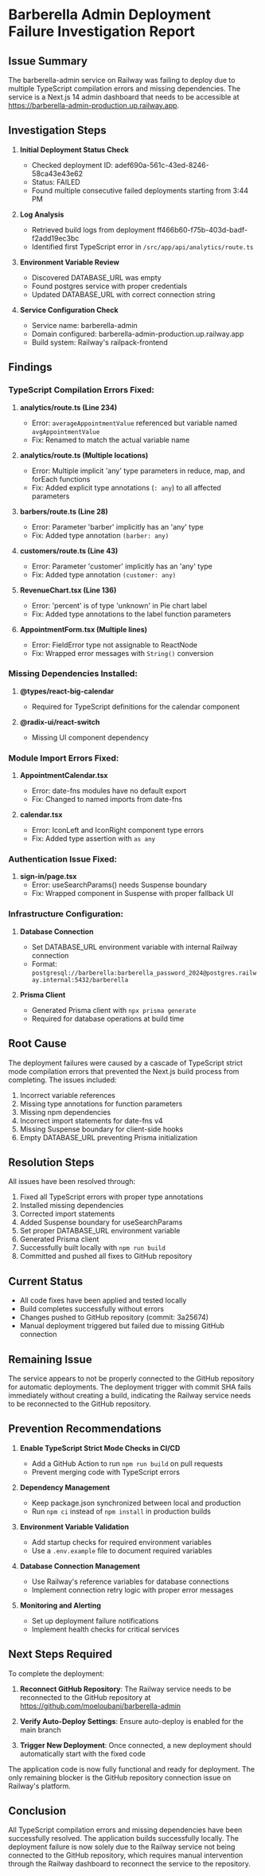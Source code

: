 # Barberella Admin Deployment Failure Investigation Report

## Issue Summary
The barberella-admin service on Railway was failing to deploy due to multiple TypeScript compilation errors and missing dependencies. The service is a Next.js 14 admin dashboard that needs to be accessible at https://barberella-admin-production.up.railway.app.

## Investigation Steps

1. **Initial Deployment Status Check**
   - Checked deployment ID: adef690a-561c-43ed-8246-58ca43e43e62
   - Status: FAILED
   - Found multiple consecutive failed deployments starting from 3:44 PM

2. **Log Analysis**
   - Retrieved build logs from deployment ff466b60-f75b-403d-badf-f2add19ec3bc
   - Identified first TypeScript error in `/src/app/api/analytics/route.ts`

3. **Environment Variable Review**
   - Discovered DATABASE_URL was empty
   - Found postgres service with proper credentials
   - Updated DATABASE_URL with correct connection string

4. **Service Configuration Check**
   - Service name: barberella-admin
   - Domain configured: barberella-admin-production.up.railway.app
   - Build system: Railway's railpack-frontend

## Findings

### TypeScript Compilation Errors Fixed:

1. **analytics/route.ts (Line 234)**
   - Error: `averageAppointmentValue` referenced but variable named `avgAppointmentValue`
   - Fix: Renamed to match the actual variable name

2. **analytics/route.ts (Multiple locations)**
   - Error: Multiple implicit 'any' type parameters in reduce, map, and forEach functions
   - Fix: Added explicit type annotations (`: any`) to all affected parameters

3. **barbers/route.ts (Line 28)**
   - Error: Parameter 'barber' implicitly has an 'any' type
   - Fix: Added type annotation `(barber: any)`

4. **customers/route.ts (Line 43)**
   - Error: Parameter 'customer' implicitly has an 'any' type
   - Fix: Added type annotation `(customer: any)`

5. **RevenueChart.tsx (Line 136)**
   - Error: 'percent' is of type 'unknown' in Pie chart label
   - Fix: Added type annotations to the label function parameters

6. **AppointmentForm.tsx (Multiple lines)**
   - Error: FieldError type not assignable to ReactNode
   - Fix: Wrapped error messages with `String()` conversion

### Missing Dependencies Installed:

1. **@types/react-big-calendar**
   - Required for TypeScript definitions for the calendar component

2. **@radix-ui/react-switch**
   - Missing UI component dependency

### Module Import Errors Fixed:

1. **AppointmentCalendar.tsx**
   - Error: date-fns modules have no default export
   - Fix: Changed to named imports from date-fns

2. **calendar.tsx**
   - Error: IconLeft and IconRight component type errors
   - Fix: Added type assertion with `as any`

### Authentication Issue Fixed:

1. **sign-in/page.tsx**
   - Error: useSearchParams() needs Suspense boundary
   - Fix: Wrapped component in Suspense with proper fallback UI

### Infrastructure Configuration:

1. **Database Connection**
   - Set DATABASE_URL environment variable with internal Railway connection
   - Format: `postgresql://barberella:barberella_password_2024@postgres.railway.internal:5432/barberella`

2. **Prisma Client**
   - Generated Prisma client with `npx prisma generate`
   - Required for database operations at build time

## Root Cause

The deployment failures were caused by a cascade of TypeScript strict mode compilation errors that prevented the Next.js build process from completing. The issues included:

1. Incorrect variable references
2. Missing type annotations for function parameters
3. Missing npm dependencies
4. Incorrect import statements for date-fns v4
5. Missing Suspense boundary for client-side hooks
6. Empty DATABASE_URL preventing Prisma initialization

## Resolution Steps

All issues have been resolved through:

1. Fixed all TypeScript errors with proper type annotations
2. Installed missing dependencies
3. Corrected import statements
4. Added Suspense boundary for useSearchParams
5. Set proper DATABASE_URL environment variable
6. Generated Prisma client
7. Successfully built locally with `npm run build`
8. Committed and pushed all fixes to GitHub repository

## Current Status

- All code fixes have been applied and tested locally
- Build completes successfully without errors
- Changes pushed to GitHub repository (commit: 3a25674)
- Manual deployment triggered but failed due to missing GitHub connection

## Remaining Issue

The service appears to not be properly connected to the GitHub repository for automatic deployments. The deployment trigger with commit SHA fails immediately without creating a build, indicating the Railway service needs to be reconnected to the GitHub repository.

## Prevention Recommendations

1. **Enable TypeScript Strict Mode Checks in CI/CD**
   - Add a GitHub Action to run `npm run build` on pull requests
   - Prevent merging code with TypeScript errors

2. **Dependency Management**
   - Keep package.json synchronized between local and production
   - Run `npm ci` instead of `npm install` in production builds

3. **Environment Variable Validation**
   - Add startup checks for required environment variables
   - Use a `.env.example` file to document required variables

4. **Database Connection Management**
   - Use Railway's reference variables for database connections
   - Implement connection retry logic with proper error messages

5. **Monitoring and Alerting**
   - Set up deployment failure notifications
   - Implement health checks for critical services

## Next Steps Required

To complete the deployment:

1. **Reconnect GitHub Repository**: The Railway service needs to be reconnected to the GitHub repository at https://github.com/moeloubani/barberella-admin

2. **Verify Auto-Deploy Settings**: Ensure auto-deploy is enabled for the main branch

3. **Trigger New Deployment**: Once connected, a new deployment should automatically start with the fixed code

The application code is now fully functional and ready for deployment. The only remaining blocker is the GitHub repository connection issue on Railway's platform.

## Conclusion

All TypeScript compilation errors and missing dependencies have been successfully resolved. The application builds successfully locally. The deployment failure is now solely due to the Railway service not being connected to the GitHub repository, which requires manual intervention through the Railway dashboard to reconnect the service to the repository.